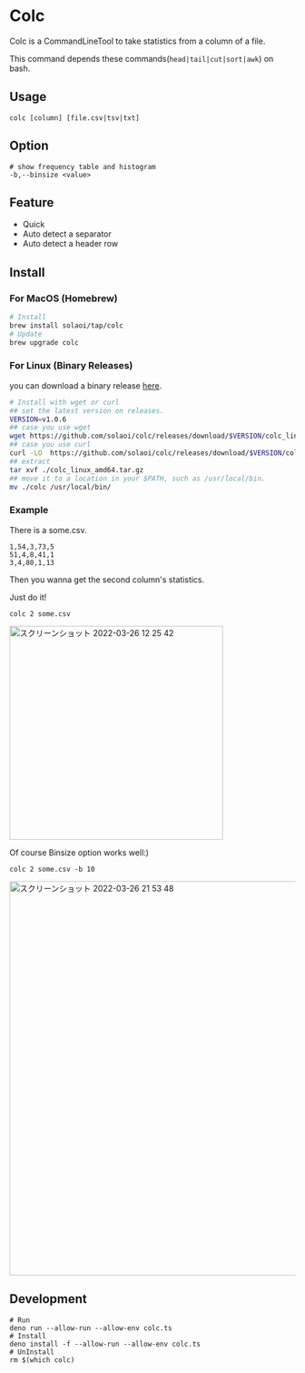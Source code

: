 # Colc

Colc is a CommandLineTool to take statistics from a column of a file.

This command depends these commands(`head|tail|cut|sort|awk`) on bash.

## Usage

```
colc [column] [file.csv|tsv|txt]
```

## Option

```
# show frequency table and histogram
-b,--binsize <value>
```

## Feature

- Quick
- Auto detect a separator
- Auto detect a header row

## Install

### For MacOS (Homebrew)

```sh
# Install
brew install solaoi/tap/colc
# Update
brew upgrade colc
```

### For Linux (Binary Releases)

you can download a binary release
[here](https://github.com/solaoi/colc/releases).

```sh
# Install with wget or curl
## set the latest version on releases.
VERSION=v1.0.6
## case you use wget
wget https://github.com/solaoi/colc/releases/download/$VERSION/colc_linux_amd64.tar.gz
## case you use curl
curl -LO  https://github.com/solaoi/colc/releases/download/$VERSION/colc_linux_amd64.tar.gz
## extract
tar xvf ./colc_linux_amd64.tar.gz
## move it to a location in your $PATH, such as /usr/local/bin.
mv ./colc /usr/local/bin/
```

### Example

There is a some.csv.

```
1,54,3,73,5
51,4,8,41,1
3,4,80,1,13
```

Then you wanna get the second column's statistics.

Just do it!

```
colc 2 some.csv
```

<img width="376" alt="スクリーンショット 2022-03-26 12 25 42" src="https://user-images.githubusercontent.com/46414076/160223042-11a0e17e-5cd7-4fba-9f97-313d504592d2.png">

Of course Binsize option works well:)

```
colc 2 some.csv -b 10
```

<img width="693" alt="スクリーンショット 2022-03-26 21 53 48" src="https://user-images.githubusercontent.com/46414076/160240366-5c3516e5-6ee3-407a-8427-b1ea3f7ee7d6.png">

## Development

```
# Run
deno run --allow-run --allow-env colc.ts
# Install
deno install -f --allow-run --allow-env colc.ts
# UnInstall
rm $(which colc)
```
